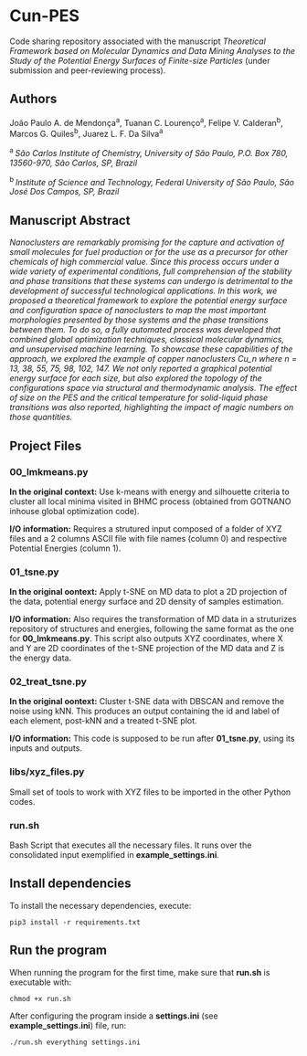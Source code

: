 # Cun-PES
Code sharing repository associated with the manuscript *Theoretical Framework based on Molecular Dynamics and Data Mining Analyses to the Study of the Potential Energy Surfaces of Finite-size Particles* (under submission and peer-reviewing process).

## Authors

João Paulo A. de Mendonça<sup>a</sup>, Tuanan C. Lourenço<sup>a</sup>, Felipe V. Calderan<sup>b</sup>, Marcos G. Quiles<sup>b</sup>, Juarez L. F. Da Silva<sup>a</sup>

<sup> a </sup>*São Carlos Institute of Chemistry, University of São Paulo, P.O. Box 780, 13560-970, São Carlos, SP, Brazil*

<sup> b </sup>*Institute of Science and Technology, Federal University of São Paulo, São José Dos Campos, SP, Brazil*

## Manuscript Abstract

*Nanoclusters are remarkably promising for the capture and activation of small molecules for fuel production or for the use as a precursor for other chemicals of high commercial value. Since this process occurs under a wide variety of experimental conditions, full comprehension of the stability and phase transitions that these systems can undergo is detrimental to the development of successful technological applications. In this work, we proposed a theoretical framework to explore the potential energy surface and configuration space of nanoclusters to map the most important morphologies presented by those systems and the phase transitions between them. To do so, a fully automated process was developed that combined global optimization techniques, classical molecular dynamics, and unsupervised machine learning. To showcase these capabilities of the approach, we explored the example of copper nanoclusters Cu_n where n = 13, 38, 55, 75, 98, 102, 147. We not only reported a graphical potential energy surface for each size, but also explored the topology of the configurations space via structural and thermodynamic analysis. The effect of size on the PES and the critical temperature for solid-liquid phase transitions was also reported, highlighting the impact of magic numbers on those quantities.*

## Project Files

### 00_lmkmeans.py

**In the original context:** Use k-means with energy and silhouette criteria to cluster all local minima visited in BHMC process (obtained from GOTNANO inhouse global optimization code).

**I/O information:** Requires a strutured input composed of a folder of XYZ files and a 2 columns ASCII file with file names (column 0) and  respective Potential Energies (column 1).

### 01_tsne.py

**In the original oontext:** Apply t-SNE on MD data to plot a 2D projection of the data, potential energy surface and 2D density of samples estimation.

**I/O information:** Also requires the transformation of MD data in a struturizes repository of structures and energies, following the same format as the one for **00_lmkmeans.py**. This script also outputs XYZ coordinates, where X and Y are 2D coordinates of the t-SNE projection of the MD data and Z is the energy data.

### 02_treat_tsne.py

**In the original oontext:** Cluster t-SNE data with DBSCAN and remove the noise using kNN. This produces an output containing the id and label of each element, post-kNN and a treated t-SNE plot.

**I/O information:** This code is supposed to be run after **01_tsne.py**, using its inputs and outputs. 

### libs/xyz_files.py

Small set of tools to work with XYZ files to be imported in the other Python codes. 

### run.sh

Bash Script that executes all the necessary files. It runs over the consolidated input exemplified in **example_settings.ini**.

## Install dependencies

To install the necessary dependencies, execute:
```
pip3 install -r requirements.txt
```

## Run the program

When running the program for the first time, make sure that **run.sh** is executable with:
```
chmod +x run.sh
```

After configuring the program inside a **settings.ini** (see **example_settings.ini**) file, run:
```
./run.sh everything settings.ini
```
